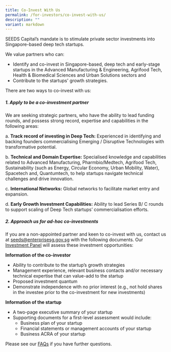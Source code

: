 ```yaml
---
title: Co-Invest With Us
permalink: /for-investors/co-invest-with-us/
description: ""
variant: markdown
---
```

SEEDS Capital’s mandate is to stimulate private sector investments into Singapore-based deep tech startups. 

We value partners who can:
* Identify and co-invest in Singapore-based, deep tech and early-stage startups in the Advanced Manufacturing & Engineering, Agrifood Tech, Health & Biomedical Sciences and Urban Solutions sectors and
* Contribute to the startups' growth strategies.

There are two ways to co-invest with us: 

##### **1. Apply to be a co-investment partner**

We are seeking strategic partners, who have the ability to lead funding rounds, and possess strong record, expertise and capabilities in the following areas:


a. **Track record of investing in Deep Tech:** Experienced in identifying and backing founders commercialising Emerging / Disruptive Technologies with transformative potential. 

b. **Technical and Domain Expertise:** Specialised knowledge and capabilities related to Advanced Manufacturing, Pharmbio/Medtech, Agrifood Tech, Sustainability (such as Energy, Circular Economy, Urban Mobility, Water), Spacetech and, Quantumtech, to help startups navigate technical challenges and drive innovation.  

c.	**International Networks:** Global networks to facilitate market entry and expansion. 

d.	**Early Growth Investment Capabilities:** Ability to lead Series B/ C rounds to support scaling of Deep Tech startups’ commercialisation efforts.

##### **2. Approach us for ad-hoc co-investments**

If you are a non-appointed partner and keen to co-invest with us, contact us at [seeds@enterprisesg.gov.sg](mailto:seeds@enterprisesg.gov.sg) with the following documents. Our [Investment Panel](/about-us/investment-panel/) will assess these investment opportunities:

**Information of the co-investor**
* Ability to contribute to the startup’s growth strategies
* Management experience, relevant business contacts and/or necessary technical expertise that can value-add to the startup
* Proposed investment quantum
* Demonstrate independence with no prior interest (e.g., not hold shares in the investee prior to the co-investment for new investments)

**Information of the startup**
* A two-page executive summary of your startup
* Supporting documents for a first-level assessment would include:
	* Business plan of your startup
	* Financial statements or management accounts of your startup
	* Business ACRA of your startup


Please see our [FAQs](/about-us/faqs) if you have further questions.